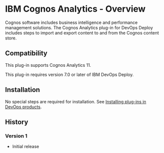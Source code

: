 
# IBM Cognos Analytics - Overview


Cognos software includes business intelligence and performance management solutions. The Cognos Analytics plug-in for DevOps Deploy includes steps to import and export content to and from the Cognos content store.

## Compatibility

This plug-in supports Cognos Analytics 11.

This plug-in requires version 7.0 or later of IBM DevOps Deploy.

## Installation

No special steps are required for installation. See [Installing plug-ins in DevOps products](https://community.ibm.com/community/user/wasdevops/blogs/laurel-dickson-bull1/2022/06/13/install-plugins).

## History

### Version 1

* Initial release
